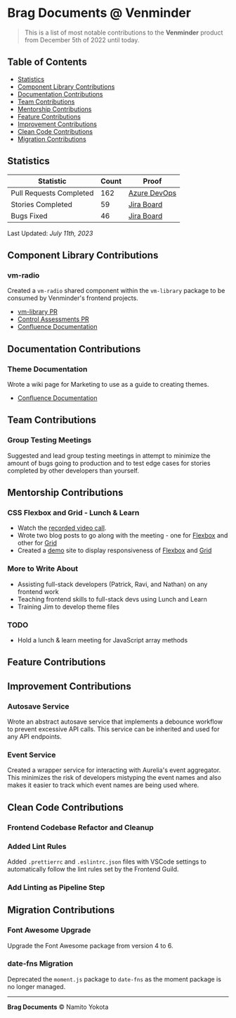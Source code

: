 # Brag Documents @ Venminder

> This is a list of most notable contributions to the **Venminder** product from December 5th of 2022 until today.

## Table of Contents

-   [Statistics](#statistics)
-   [Component Library Contributions](#component-library-contributions)
-   [Documentation Contributions](#documentation-contributions)
-   [Team Contributions](#team-contributions)
-   [Mentorship Contributions](#mentorship-contributions)
-   [Feature Contributions](#feature-contributions)
-   [Improvement Contributions](#improvement-contributions)
-   [Clean Code Contributions](#clean-code-contributions)
-   [Migration Contributions](#migration-contributions)

## Statistics

| Statistic         | Count | Proof                                                                                                                                                                                                                                                                                                                                                                                                                                                                                             |
| ----------------- | ----- | ----------------------------------------------------------------------------------------------------------------------------------------------------------------------------------------------------------------------------------------------------------------------------------------------------------------------------------------------------------------------------------------------------------------------------------------------------------------------------------------------- |
| Pull Requests Completed | 162   | [Azure DevOps](https://venminder.visualstudio.com/_git/Control%20Assessments/pullrequests?_a=completed&createdBy=c0911f8f-a663-6937-94d9-838cc42f81bd)                                                                                                                                                                                                                                                                                                                                          |
| Stories Completed | 59    | [Jira Board](https://venminder.atlassian.net/jira/software/c/projects/PHX/issues/PHX-1548?jql=project%20IN%20(%22PHX%22%2C%22QA%20and%20RainForest%22%2C%22Front-End%20Guild%22)%20AND%20status%20IN%20(Released%2C%22Done%20without%20work%22%2CClosed%2CDone%2C%22Functional%20Test%20Complete%22%2C%22Ready%20for%20Release%22%2C%22Release%20Test%20Complete%22)%20AND%20assignee%20IN%20(638f71df489de2f7f467b037)%20AND%20type%20%3D%20Story%20ORDER%20BY%20created%20DESC) |
| Bugs Fixed  | 46    | [Jira Board](https://venminder.atlassian.net/jira/software/c/projects/PHX/issues/PHX-1589?jql=project%20IN%20%28%22PHX%22%2C%20%22QA%20and%20RainForest%22%2C%20%22Front-End%20Guild%22%29%0Aand%20status%20in%20%28Released%2C%20%22Done%20without%20work%22%2C%20Closed%2C%20Done%2C%20%22Ready%20for%20Release%22%2C%20%22Release%20Test%20Complete%22%2C%20%22Functional%20Test%20Complete%22%29%0Aand%20assignee%20IN%20%28638f71df489de2f7f467b037%29%0Aand%20type%20in%20%28Bug-task%2C%20Bug%29%0AORDER%20BY%20created%20DESC) |

Last Updated: _July 11th, 2023_

## Component Library Contributions

### vm-radio

Created a `vm-radio` shared component within the `vm-library` package to be consumed by Venminder's frontend projects.

-   [vm-library PR](https://venminder.visualstudio.com/vm-library/_git/vm-library/pullrequest/10382)
-   [Control Assessments PR](https://venminder.visualstudio.com/Control%20Assessments/_git/Control%20Assessments/pullrequest/10397)
-   [Confluence Documentation]()

## Documentation Contributions

### Theme Documentation

Wrote a wiki page for Marketing to use as a guide to creating themes.

-   [Confluence Documentation](https://venminder.atlassian.net/wiki/spaces/CA/pages/1376419841/Creating+and+Managing+a+Theme)

## Team Contributions

### Group Testing Meetings

Suggested and lead group testing meetings in attempt to minimize the amount of bugs going to production and to test edge cases for stories completed by other developers than yourself.

## Mentorship Contributions

### CSS Flexbox and Grid - Lunch & Learn

-   Watch the [recorded video call](https://venminder-my.sharepoint.com/:v:/p/david_williams/ERhuoiK7_z1Nsc68x6DAkjUBHDKNYR4zrMzSxqOt-pK_OQ).
-   Wrote two blog posts to go along with the meeting - one for [Flexbox](https://blogs.namito.wiki/beginners-guide-to-css-flexbox) and other for [Grid](https://blogs.namito.wiki/beginners-guide-to-css-grid)
-   Created a [demo](https://demo.namito.wiki/) site to display responsiveness of [Flexbox](https://demo.namito.wiki/#/flex) and [Grid](https://demo.namito.wiki/#/grid)

### More to Write About

-   Assisting full-stack developers (Patrick, Ravi, and Nathan) on any frontend work
-   Teaching frontend skills to full-stack devs using Lunch and Learn
-   Training Jim to develop theme files

### TODO

-   Hold a lunch & learn meeting for JavaScript array methods

## Feature Contributions

## Improvement Contributions

### Autosave Service

Wrote an abstract autosave service that implements a debounce workflow to prevent excessive API calls. This service can be inherited and used for any API endpoints.

### Event Service

Created a wrapper service for interacting with Aurelia's event aggregator. This minimizes the risk of developers mistyping the event names and also makes it easier to track which event names are being used where.

## Clean Code Contributions

### Frontend Codebase Refactor and Cleanup

### Added Lint Rules

Added `.prettierrc` and `.eslintrc.json` files with VSCode settings to automatically follow the lint rules set by the Frontend Guild.

### Add Linting as Pipeline Step

## Migration Contributions

### Font Awesome Upgrade

Upgrade the Font Awesome package from version 4 to 6.

### date-fns Migration

Deprecated the `moment.js` package to `date-fns` as the moment package is no longer managed.

<hr />

**Brag Documents**
&copy; Namito Yokota
